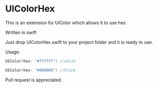 # UIColorHex

This is an extension for UIColor which allows it to use hex.

Written in swift

Just drop UIColorHex.swift to your project folder and it is ready to use.

Usage:
```swift
UIColor(hex: "#ffffff") //white
```

```swift
UIColor(hex: "#000000") //black
```

Pull request is appreciated.
